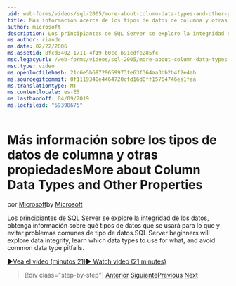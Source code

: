 ```yaml
---
uid: web-forms/videos/sql-2005/more-about-column-data-types-and-other-properties
title: Más información acerca de los tipos de datos de columna y otras propiedades | Microsoft Docs
author: microsoft
description: Los principiantes de SQL Server se explore la integridad de los datos, obtenga información sobre qué tipos de datos que se usará para lo que y evitar problemas comunes de tipo de datos.
ms.author: riande
ms.date: 02/22/2006
ms.assetid: 8fcd3402-1711-4f19-b0cc-b91edfe285fc
msc.legacyurl: /web-forms/videos/sql-2005/more-about-column-data-types-and-other-properties
msc.type: video
ms.openlocfilehash: 21c6e5b69729659973fe63f364aa3bb2b4f2e4ab
ms.sourcegitcommit: 0f1119340e4464720cfd16d0ff15764746ea1fea
ms.translationtype: MT
ms.contentlocale: es-ES
ms.lasthandoff: 04/09/2019
ms.locfileid: "59398675"
---
```

# <a name="more-about-column-data-types-and-other-properties"></a><span data-ttu-id="fc812-103">Más información sobre los tipos de datos de columna y otras propiedades</span><span class="sxs-lookup"><span data-stu-id="fc812-103">More about Column Data Types and Other Properties</span></span>

<span data-ttu-id="fc812-104">por [Microsoft](https://github.com/microsoft)</span><span class="sxs-lookup"><span data-stu-id="fc812-104">by [Microsoft](https://github.com/microsoft)</span></span>

<span data-ttu-id="fc812-105">Los principiantes de SQL Server se explore la integridad de los datos, obtenga información sobre qué tipos de datos que se usará para lo que y evitar problemas comunes de tipo de datos.</span><span class="sxs-lookup"><span data-stu-id="fc812-105">SQL Server beginners will explore data integrity, learn which data types to use for what, and avoid common data type pitfalls.</span></span>

[<span data-ttu-id="fc812-106">&#9654;Vea el vídeo (minutos 21)</span><span class="sxs-lookup"><span data-stu-id="fc812-106">&#9654; Watch video (21 minutes)</span></span>](https://channel9.msdn.com/Blogs/ASP-NET-Site-Videos/more-about-column-data-types-and-other-properties)

> [!div class="step-by-step"]
> <span data-ttu-id="fc812-107">[Anterior](understanding-database-tables-and-records.md)
> [Siguiente](designing-relational-database-tables.md)</span><span class="sxs-lookup"><span data-stu-id="fc812-107">[Previous](understanding-database-tables-and-records.md)
[Next](designing-relational-database-tables.md)</span></span>
